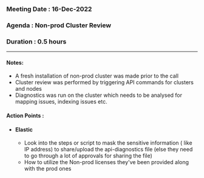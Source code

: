 ### Meeting Date : 16-Dec-2022
### Agenda : Non-prod Cluster Review 
### Duration : 0.5 hours
___
#### Notes:
* A fresh installation of non-prod cluster was made prior to the call
* Cluster review was performed by triggering API commands for clusters and nodes
* Diagnostics was run on the cluster which needs to be analysed for mapping issues, indexing issues etc.


#### Action Points :
* #### Elastic
    * Look into the steps or script to mask the sensitive information ( like IP address) to share/upload the api-diagnostics file (else they need to go through a lot of approvals for sharing the file)
    * How to utilize the Non-prod licenses they've been provided along with the prod ones
